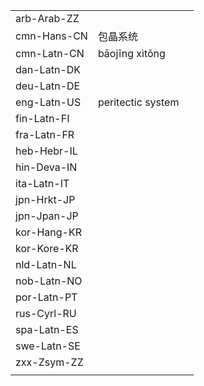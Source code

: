 | | | |
|-|-|-|
| arb-Arab-ZZ |  |  |
| cmn-Hans-CN | 包晶系统 |  |
| cmn-Latn-CN | bāojīng xìtǒng |  |
| dan-Latn-DK |  |  |
| deu-Latn-DE |  |  |
| eng-Latn-US | peritectic system |  |
| fin-Latn-FI |  |  |
| fra-Latn-FR |  |  |
| heb-Hebr-IL |  |  |
| hin-Deva-IN |  |  |
| ita-Latn-IT |  |  |
| jpn-Hrkt-JP |  |  |
| jpn-Jpan-JP |  |  |
| kor-Hang-KR |  |  |
| kor-Kore-KR |  |  |
| nld-Latn-NL |  |  |
| nob-Latn-NO |  |  |
| por-Latn-PT |  |  |
| rus-Cyrl-RU |  |  |
| spa-Latn-ES |  |  |
| swe-Latn-SE |  |  |
| zxx-Zsym-ZZ |  |  |
|  |  |  |
